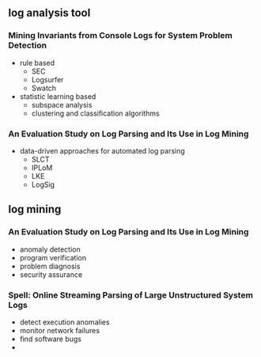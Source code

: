 ## log analysis tool

### Mining Invariants from Console Logs for System Problem Detection

- rule based
    - SEC
    - Logsurfer 
    - Swatch
- statistic learning based
    - subspace analysis
    - clustering and classification algorithms

### An Evaluation Study on Log Parsing and Its Use in Log Mining

- data-driven approaches for automated log parsing
    - SLCT
    - IPLoM
    - LKE
    - LogSig

## log mining

### An Evaluation Study on Log Parsing and Its Use in Log Mining

- anomaly detection
- program verification
- problem diagnosis
- security assurance

### Spell: Online Streaming Parsing of Large Unstructured System Logs

- detect execution anomalies
- monitor network failures
- find software bugs
- 